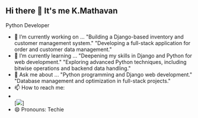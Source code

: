 ## Hi there 👋 It's me K.Mathavan

Python Developer

- 🔭 I’m currently working on ...
"Building a Django-based inventory and customer management system."
"Developing a full-stack application for order and customer data management."
- 🌱 I’m currently learning ...
"Deepening my skills in Django and Python for web development."
"Exploring advanced Python techniques, including bitwise operations and backend data handling."
- 💬 Ask me about ...
"Python programming and Django web development."
"Database management and optimization in full-stack projects."
- 📫 How to reach me:
- <br /> [<img src="https://img.shields.io/badge/Gmail-D14836?style=for-the-badge&logo=gmail&logoColor=white" />]
- 😄 Pronouns: Techie
